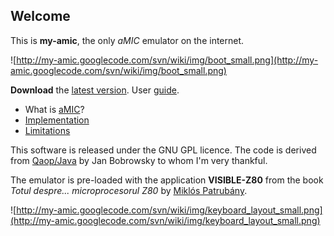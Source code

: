 ## Welcome ##
This is **my-amic**, the only _aMIC_ emulator on the internet.

![http://my-amic.googlecode.com/svn/wiki/img/boot_small.png](http://my-amic.googlecode.com/svn/wiki/img/boot_small.png)

**Download** the [latest version](http://code.google.com/p/my-amic/downloads/list). User [guide](UserGuide.md).

  * What is [aMIC](WhatIsAmic.md)?
  * [Implementation](Implementation.md)
  * [Limitations](Limitations.md)

This software is released under the GNU GPL licence. The code is derived from [Qaop/Java](http://wizard.ae.krakow.pl/~jb/qaop/) by Jan Bobrowsky to whom I'm very thankful.

The emulator is pre-loaded with the application **VISIBLE-Z80** from the book _Totul despre... microprocesorul Z80_ by [Miklós Patrubány](http://ro.wikipedia.org/wiki/Mikl%C3%B3s_Patrub%C3%A1ny).

![http://my-amic.googlecode.com/svn/wiki/img/keyboard_layout_small.png](http://my-amic.googlecode.com/svn/wiki/img/keyboard_layout_small.png)
